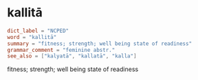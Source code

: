 # kallitā

``` toml
dict_label = "NCPED"
word = "kallitā"
summary = "fitness; strength; well being state of readiness"
grammar_comment = "feminine abstr."
see_also = ["kalyatā", "kallatā", "kalla"]
```

fitness; strength; well being state of readiness

